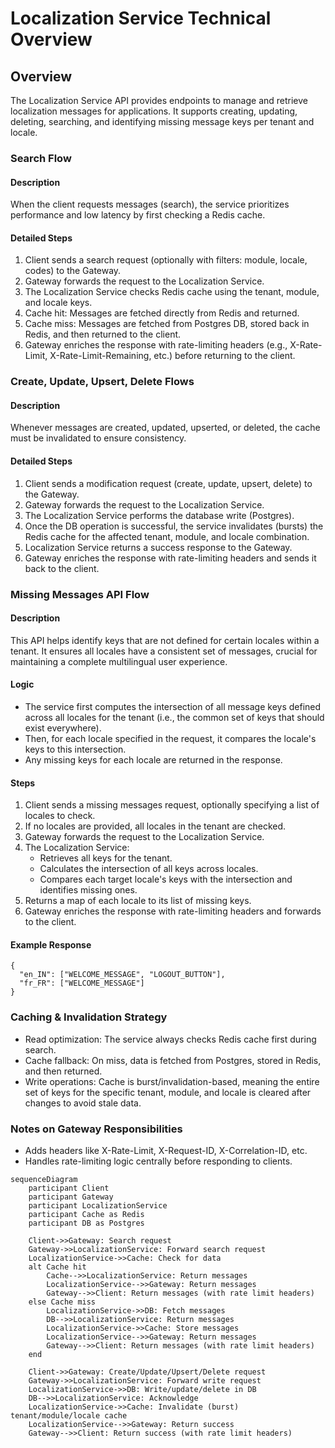 # Localization Service Technical Overview
## Overview
The Localization Service API provides endpoints to manage and retrieve localization messages for applications. It supports creating, updating, deleting, searching, and identifying missing message keys per tenant and locale.

### Search Flow
#### Description
When the client requests messages (search), the service prioritizes performance and low latency by first checking a Redis cache.

#### Detailed Steps
1. Client sends a search request (optionally with filters: module, locale, codes) to the Gateway.
2. Gateway forwards the request to the Localization Service.
3. The Localization Service checks Redis cache using the tenant, module, and locale keys.
4. Cache hit: Messages are fetched directly from Redis and returned.
5. Cache miss: Messages are fetched from Postgres DB, stored back in Redis, and then returned to the client.
6. Gateway enriches the response with rate-limiting headers (e.g., X-Rate-Limit, X-Rate-Limit-Remaining, etc.) before returning to the client.
   
### Create, Update, Upsert, Delete Flows
#### Description
Whenever messages are created, updated, upserted, or deleted, the cache must be invalidated to ensure consistency.

#### Detailed Steps
1. Client sends a modification request (create, update, upsert, delete) to the Gateway.
2. Gateway forwards the request to the Localization Service.
3. The Localization Service performs the database write (Postgres).
4. Once the DB operation is successful, the service invalidates (bursts) the Redis cache for the affected tenant, module, and locale combination.
5. Localization Service returns a success response to the Gateway.
6. Gateway enriches the response with rate-limiting headers and sends it back to the client.

### Missing Messages API Flow
#### Description
This API helps identify keys that are not defined for certain locales within a tenant. It ensures all locales have a consistent set of messages, crucial for maintaining a complete multilingual user experience.

#### Logic
* The service first computes the intersection of all message keys defined across all locales for the tenant (i.e., the common set of keys that should exist everywhere).
* Then, for each locale specified in the request, it compares the locale's keys to this intersection.
* Any missing keys for each locale are returned in the response.

#### Steps
1. Client sends a missing messages request, optionally specifying a list of locales to check.
2. If no locales are provided, all locales in the tenant are checked.
3. Gateway forwards the request to the Localization Service.
4. The Localization Service:
    * Retrieves all keys for the tenant.
    * Calculates the intersection of all keys across locales.
    * Compares each target locale's keys with the intersection and identifies missing ones.
5. Returns a map of each locale to its list of missing keys.
6. Gateway enriches the response with rate-limiting headers and forwards to the client.

#### Example Response
    {
      "en_IN": ["WELCOME_MESSAGE", "LOGOUT_BUTTON"],
      "fr_FR": ["WELCOME_MESSAGE"]
    }
### Caching & Invalidation Strategy
* Read optimization: The service always checks Redis cache first during search.
* Cache fallback: On miss, data is fetched from Postgres, stored in Redis, and then returned.
* Write operations: Cache is burst/invalidation-based, meaning the entire set of keys for the specific tenant, module, and locale is cleared after changes to avoid stale data.

### Notes on Gateway Responsibilities
* Adds headers like X-Rate-Limit, X-Request-ID, X-Correlation-ID, etc.
* Handles rate-limiting logic centrally before responding to clients.

```mermaid
sequenceDiagram
    participant Client
    participant Gateway
    participant LocalizationService
    participant Cache as Redis
    participant DB as Postgres

    Client->>Gateway: Search request
    Gateway->>LocalizationService: Forward search request
    LocalizationService->>Cache: Check for data
    alt Cache hit
        Cache-->>LocalizationService: Return messages
        LocalizationService-->>Gateway: Return messages
        Gateway-->>Client: Return messages (with rate limit headers)
    else Cache miss
        LocalizationService->>DB: Fetch messages
        DB-->>LocalizationService: Return messages
        LocalizationService->>Cache: Store messages
        LocalizationService-->>Gateway: Return messages
        Gateway-->>Client: Return messages (with rate limit headers)
    end

    Client->>Gateway: Create/Update/Upsert/Delete request
    Gateway->>LocalizationService: Forward write request
    LocalizationService->>DB: Write/update/delete in DB
    DB-->>LocalizationService: Acknowledge
    LocalizationService->>Cache: Invalidate (burst) tenant/module/locale cache
    LocalizationService-->>Gateway: Return success
    Gateway-->>Client: Return success (with rate limit headers)
```

